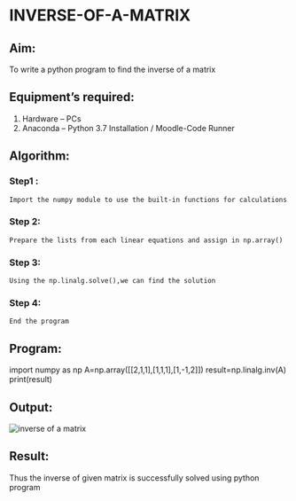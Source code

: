 # INVERSE-OF-A-MATRIX
## Aim:
To write a python program to find the inverse of a matrix
## Equipment’s required:
1. 	Hardware – PCs
2. 	Anaconda – Python 3.7 Installation / Moodle-Code Runner
## Algorithm:

### Step1 :
    Import the numpy module to use the built-in functions for calculations
### Step 2:
    Prepare the lists from each linear equations and assign in np.array()
### Step 3:
    Using the np.linalg.solve(),we can find the solution
### Step 4:
    End the program 
## Program: 

   import numpy as np
   A=np.array([[2,1,1],[1,1,1],[1,-1,2]])
   result=np.linalg.inv(A)
   print(result)  
   
## Output: 
   ![inverse of a matrix](https://user-images.githubusercontent.com/120539823/211202297-e50f024b-e7fe-4fe8-a40d-77f6642da92b.png)

## Result:
Thus the inverse of given matrix is successfully solved using python program

